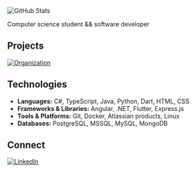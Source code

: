 ![GitHub Stats](https://github-readme-stats.vercel.app/api?username=lebaaar&show_icons=true&title_color=fff&text_color=ffffff&bg_color=0d1117&icon_color=552db6&hide_border=true&border_radius=12&hide_rank=true)

Computer science student && software developer

## Projects
[![Organization](https://img.shields.io/badge/Organization-potegnime-552db6?style=for-the-badge&logo=github)](https://github.com/potegnime)


## Technologies
- **Languages:** C#, TypeScript, Java, Python, Dart, HTML, CSS
- **Frameworks & Libraries:** Angular, .NET, Flutter, Express.js
- **Tools & Platforms:** Git, Docker, Atlassian products, Linux
- **Databases:** PostgreSQL, MSSQL, MySQL, MongoDB

## Connect 
[![LinkedIn](https://img.shields.io/badge/LinkedIn-0A66C2?style=for-the-badge&logo=linkedin&logoColor=white)](https://www.linkedin.com/in/lan-lebar)  

